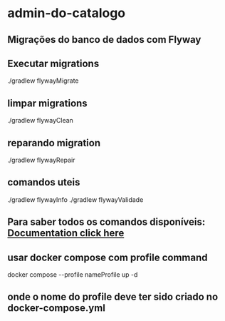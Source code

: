 # admin-do-catalogo
## Migrações do banco de dados com Flyway

## Executar migrations
./gradlew flywayMigrate

## limpar migrations
./gradlew flywayClean

## reparando migration
./gradlew flywayRepair

## comandos uteis
./gradlew flywayInfo
./gradlew flywayValidade

## Para saber todos os comandos disponíveis: [Documentation click here]( https://documentation.red-gate.com/fd/ )

## usar docker compose com profile command
docker compose --profile nameProfile up -d
## onde o nome do profile deve ter sido criado no docker-compose.yml
